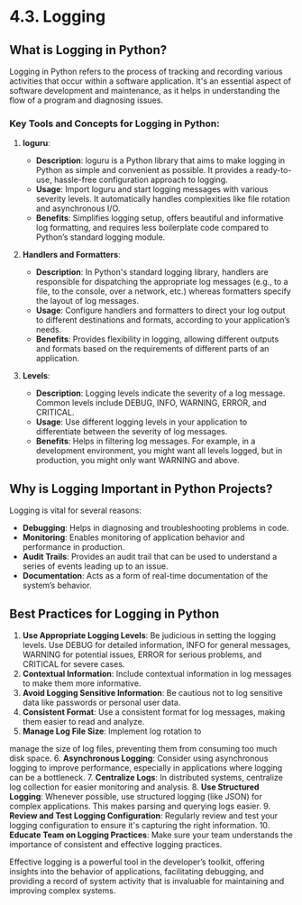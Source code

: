 # 4.3. Logging

## What is Logging in Python?

Logging in Python refers to the process of tracking and recording various activities that occur within a software application. It's an essential aspect of software development and maintenance, as it helps in understanding the flow of a program and diagnosing issues.

### Key Tools and Concepts for Logging in Python:

1. **loguru**:
   - **Description**: loguru is a Python library that aims to make logging in Python as simple and convenient as possible. It provides a ready-to-use, hassle-free configuration approach to logging.
   - **Usage**: Import loguru and start logging messages with various severity levels. It automatically handles complexities like file rotation and asynchronous I/O.
   - **Benefits**: Simplifies logging setup, offers beautiful and informative log formatting, and requires less boilerplate code compared to Python’s standard logging module.

2. **Handlers and Formatters**:
   - **Description**: In Python's standard logging library, handlers are responsible for dispatching the appropriate log messages (e.g., to a file, to the console, over a network, etc.) whereas formatters specify the layout of log messages.
   - **Usage**: Configure handlers and formatters to direct your log output to different destinations and formats, according to your application’s needs.
   - **Benefits**: Provides flexibility in logging, allowing different outputs and formats based on the requirements of different parts of an application.

3. **Levels**:
   - **Description**: Logging levels indicate the severity of a log message. Common levels include DEBUG, INFO, WARNING, ERROR, and CRITICAL.
   - **Usage**: Use different logging levels in your application to differentiate between the severity of log messages.
   - **Benefits**: Helps in filtering log messages. For example, in a development environment, you might want all levels logged, but in production, you might only want WARNING and above.

## Why is Logging Important in Python Projects?

Logging is vital for several reasons:

- **Debugging**: Helps in diagnosing and troubleshooting problems in code.
- **Monitoring**: Enables monitoring of application behavior and performance in production.
- **Audit Trails**: Provides an audit trail that can be used to understand a series of events leading up to an issue.
- **Documentation**: Acts as a form of real-time documentation of the system’s behavior.

## Best Practices for Logging in Python

1. **Use Appropriate Logging Levels**: Be judicious in setting the logging levels. Use DEBUG for detailed information, INFO for general messages, WARNING for potential issues, ERROR for serious problems, and CRITICAL for severe cases.
2. **Contextual Information**: Include contextual information in log messages to make them more informative.
3. **Avoid Logging Sensitive Information**: Be cautious not to log sensitive data like passwords or personal user data.
4. **Consistent Format**: Use a consistent format for log messages, making them easier to read and analyze.
5. **Manage Log File Size**: Implement log rotation to

manage the size of log files, preventing them from consuming too much disk space.
6. **Asynchronous Logging**: Consider using asynchronous logging to improve performance, especially in applications where logging can be a bottleneck.
7. **Centralize Logs**: In distributed systems, centralize log collection for easier monitoring and analysis.
8. **Use Structured Logging**: Whenever possible, use structured logging (like JSON) for complex applications. This makes parsing and querying logs easier.
9. **Review and Test Logging Configuration**: Regularly review and test your logging configuration to ensure it's capturing the right information.
10. **Educate Team on Logging Practices**: Make sure your team understands the importance of consistent and effective logging practices.

Effective logging is a powerful tool in the developer’s toolkit, offering insights into the behavior of applications, facilitating debugging, and providing a record of system activity that is invaluable for maintaining and improving complex systems.
